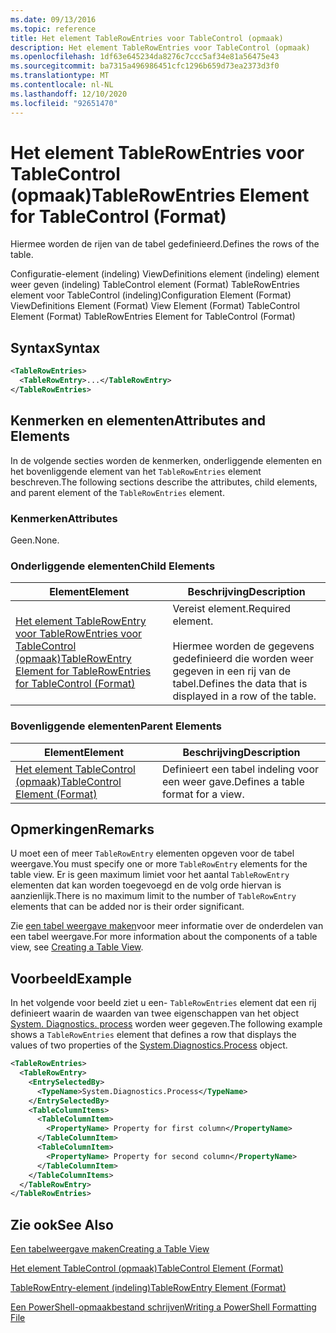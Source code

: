 ```yaml
---
ms.date: 09/13/2016
ms.topic: reference
title: Het element TableRowEntries voor TableControl (opmaak)
description: Het element TableRowEntries voor TableControl (opmaak)
ms.openlocfilehash: 1df63e645234da8276c7ccc5af34e81a56475e43
ms.sourcegitcommit: ba7315a496986451cfc1296b659d73ea2373d3f0
ms.translationtype: MT
ms.contentlocale: nl-NL
ms.lasthandoff: 12/10/2020
ms.locfileid: "92651470"
---
```

# <a name="tablerowentries-element-for-tablecontrol-format"></a><span data-ttu-id="bf6e1-103">Het element TableRowEntries voor TableControl (opmaak)</span><span class="sxs-lookup"><span data-stu-id="bf6e1-103">TableRowEntries Element for TableControl (Format)</span></span>

<span data-ttu-id="bf6e1-104">Hiermee worden de rijen van de tabel gedefinieerd.</span><span class="sxs-lookup"><span data-stu-id="bf6e1-104">Defines the rows of the table.</span></span>

<span data-ttu-id="bf6e1-105">Configuratie-element (indeling) ViewDefinitions element (indeling) element weer geven (indeling) TableControl element (Format) TableRowEntries element voor TableControl (indeling)</span><span class="sxs-lookup"><span data-stu-id="bf6e1-105">Configuration Element (Format) ViewDefinitions Element (Format) View Element (Format) TableControl Element (Format) TableRowEntries Element for TableControl (Format)</span></span>

## <a name="syntax"></a><span data-ttu-id="bf6e1-106">Syntax</span><span class="sxs-lookup"><span data-stu-id="bf6e1-106">Syntax</span></span>

```xml
<TableRowEntries>
  <TableRowEntry>...</TableRowEntry>
</TableRowEntries>
```

## <a name="attributes-and-elements"></a><span data-ttu-id="bf6e1-107">Kenmerken en elementen</span><span class="sxs-lookup"><span data-stu-id="bf6e1-107">Attributes and Elements</span></span>

<span data-ttu-id="bf6e1-108">In de volgende secties worden de kenmerken, onderliggende elementen en het bovenliggende element van het `TableRowEntries` element beschreven.</span><span class="sxs-lookup"><span data-stu-id="bf6e1-108">The following sections describe the attributes, child elements, and parent element of the `TableRowEntries` element.</span></span>

### <a name="attributes"></a><span data-ttu-id="bf6e1-109">Kenmerken</span><span class="sxs-lookup"><span data-stu-id="bf6e1-109">Attributes</span></span>

<span data-ttu-id="bf6e1-110">Geen.</span><span class="sxs-lookup"><span data-stu-id="bf6e1-110">None.</span></span>

### <a name="child-elements"></a><span data-ttu-id="bf6e1-111">Onderliggende elementen</span><span class="sxs-lookup"><span data-stu-id="bf6e1-111">Child Elements</span></span>

|<span data-ttu-id="bf6e1-112">Element</span><span class="sxs-lookup"><span data-stu-id="bf6e1-112">Element</span></span>|<span data-ttu-id="bf6e1-113">Beschrijving</span><span class="sxs-lookup"><span data-stu-id="bf6e1-113">Description</span></span>|
|-------------|-----------------|
|[<span data-ttu-id="bf6e1-114">Het element TableRowEntry voor TableRowEntries voor TableControl (opmaak)</span><span class="sxs-lookup"><span data-stu-id="bf6e1-114">TableRowEntry Element for TableRowEntries for TableControl (Format)</span></span>](./tablerowentry-element-for-tablerowentries-for-tablecontrol-format.md)|<span data-ttu-id="bf6e1-115">Vereist element.</span><span class="sxs-lookup"><span data-stu-id="bf6e1-115">Required element.</span></span><br /><br /> <span data-ttu-id="bf6e1-116">Hiermee worden de gegevens gedefinieerd die worden weer gegeven in een rij van de tabel.</span><span class="sxs-lookup"><span data-stu-id="bf6e1-116">Defines the data that is displayed in a row of the table.</span></span>|

### <a name="parent-elements"></a><span data-ttu-id="bf6e1-117">Bovenliggende elementen</span><span class="sxs-lookup"><span data-stu-id="bf6e1-117">Parent Elements</span></span>

|<span data-ttu-id="bf6e1-118">Element</span><span class="sxs-lookup"><span data-stu-id="bf6e1-118">Element</span></span>|<span data-ttu-id="bf6e1-119">Beschrijving</span><span class="sxs-lookup"><span data-stu-id="bf6e1-119">Description</span></span>|
|-------------|-----------------|
|[<span data-ttu-id="bf6e1-120">Het element TableControl (opmaak)</span><span class="sxs-lookup"><span data-stu-id="bf6e1-120">TableControl Element (Format)</span></span>](./tablecontrol-element-format.md)|<span data-ttu-id="bf6e1-121">Definieert een tabel indeling voor een weer gave.</span><span class="sxs-lookup"><span data-stu-id="bf6e1-121">Defines a table format for a view.</span></span>|

## <a name="remarks"></a><span data-ttu-id="bf6e1-122">Opmerkingen</span><span class="sxs-lookup"><span data-stu-id="bf6e1-122">Remarks</span></span>

<span data-ttu-id="bf6e1-123">U moet een of meer `TableRowEntry` elementen opgeven voor de tabel weergave.</span><span class="sxs-lookup"><span data-stu-id="bf6e1-123">You must specify one or more `TableRowEntry` elements for the table view.</span></span> <span data-ttu-id="bf6e1-124">Er is geen maximum limiet voor het aantal `TableRowEntry` elementen dat kan worden toegevoegd en de volg orde hiervan is aanzienlijk.</span><span class="sxs-lookup"><span data-stu-id="bf6e1-124">There is no maximum limit to the number of `TableRowEntry` elements that can be added nor is their order significant.</span></span>

<span data-ttu-id="bf6e1-125">Zie [een tabel weergave maken](./creating-a-table-view.md)voor meer informatie over de onderdelen van een tabel weergave.</span><span class="sxs-lookup"><span data-stu-id="bf6e1-125">For more information about the components of a table view, see [Creating a Table View](./creating-a-table-view.md).</span></span>

## <a name="example"></a><span data-ttu-id="bf6e1-126">Voorbeeld</span><span class="sxs-lookup"><span data-stu-id="bf6e1-126">Example</span></span>

<span data-ttu-id="bf6e1-127">In het volgende voor beeld ziet u een- `TableRowEntries` element dat een rij definieert waarin de waarden van twee eigenschappen van het object [System. Diagnostics. process](/dotnet/api/System.Diagnostics.Process) worden weer gegeven.</span><span class="sxs-lookup"><span data-stu-id="bf6e1-127">The following example shows a `TableRowEntries` element that defines a row that displays the values of two properties of the [System.Diagnostics.Process](/dotnet/api/System.Diagnostics.Process) object.</span></span>

```xml
<TableRowEntries>
  <TableRowEntry>
    <EntrySelectedBy>
      <TypeName>System.Diagnostics.Process</TypeName>
    </EntrySelectedBy>
    <TableColumnItems>
      <TableColumnItem>
        <PropertyName> Property for first column</PropertyName>
      </TableColumnItem>
      <TableColumnItem>
        <PropertyName> Property for second column</PropertyName>
      </TableColumnItem>
    </TableColumnItems>
  </TableRowEntry>
</TableRowEntries>

```

## <a name="see-also"></a><span data-ttu-id="bf6e1-128">Zie ook</span><span class="sxs-lookup"><span data-stu-id="bf6e1-128">See Also</span></span>

[<span data-ttu-id="bf6e1-129">Een tabelweergave maken</span><span class="sxs-lookup"><span data-stu-id="bf6e1-129">Creating a Table View</span></span>](./creating-a-table-view.md)

[<span data-ttu-id="bf6e1-130">Het element TableControl (opmaak)</span><span class="sxs-lookup"><span data-stu-id="bf6e1-130">TableControl Element (Format)</span></span>](./tablecontrol-element-format.md)

[<span data-ttu-id="bf6e1-131">TableRowEntry-element (indeling)</span><span class="sxs-lookup"><span data-stu-id="bf6e1-131">TableRowEntry Element (Format)</span></span>](./tablerowentry-element-for-tablerowentries-for-tablecontrol-format.md)

[<span data-ttu-id="bf6e1-132">Een PowerShell-opmaakbestand schrijven</span><span class="sxs-lookup"><span data-stu-id="bf6e1-132">Writing a PowerShell Formatting File</span></span>](./writing-a-powershell-formatting-file.md)
